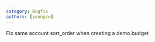 ```yaml
---
category: Bugfix
authors: [youngcw]
---
```


Fix same account sort_order when creating a demo budget
